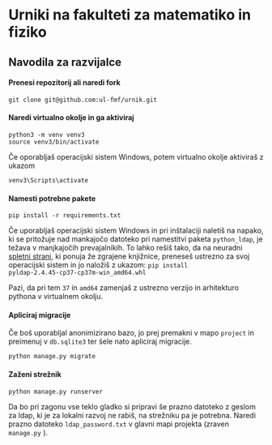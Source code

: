 Urniki na fakulteti za matematiko in fiziko
===========================================

Navodila za razvijalce
----------------------
#### Prenesi repozitorij ali naredi fork
```
git clone git@github.com:ul-fmf/urnik.git
```
#### Naredi virtualno okolje in ga aktiviraj
```
python3 -m venv venv3
source venv3/bin/activate
```

Če oporabljaš operacijski sistem Windows, potem virtualno okolje aktiviraš z ukazom
```
venv3\Scripts\activate
```

#### Namesti potrebne pakete
```
pip install -r requirements.txt
```

Če uporabljaš operacijski sistem Windows in pri inštalaciji naletiš na napako, ki se pritožuje nad mankajočo datoteko 
pri namestitvi paketa ``python_ldap``, je težava v manjkajočih prevajalnikih. To lahko rešiš tako, da na neuradni
[spletni strani](https://www.lfd.uci.edu/~gohlke/pythonlibs/#pyldap), ki ponuja že zgrajene knjižnice, preneseš ustrezno 
za svoj operacijski sistem in jo naložiš z ukazom: 
``pip install pyldap‑2.4.45‑cp37‑cp37m‑win_amd64.whl``

Pazi, da pri tem `37` in `amd64` zamenjaš z ustrezno verzijo in arhitekturo pythona v virtualnem okolju.


#### Apliciraj migracije
Če boš uporabljal anonimizirano bazo, jo prej premakni v mapo `project` in preimenuj v `db.sqlite3` ter šele nato apliciraj migracije.
```
python manage.py migrate
```

#### Zaženi strežnik
```
python manage.py runserver
```
Da bo pri zagonu vse teklo gladko si pripravi še prazno datoteko z geslom za ldap, ki je za lokalni razvoj ne rabiš,
na strežniku pa je potrebna. Naredi prazno datoteko ``ldap_password.txt`` v glavni mapi projekta (zraven `manage.py` ).